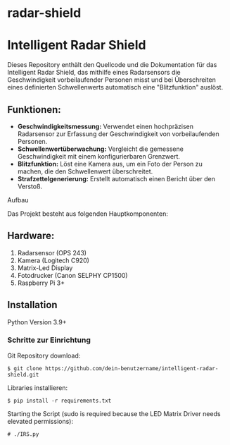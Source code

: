 # radar-shield

# Intelligent Radar Shield

Dieses Repository enthält den Quellcode und die Dokumentation für das Intelligent Radar Shield, das mithilfe eines Radarsensors die Geschwindigkeit vorbeilaufender Personen misst und bei Überschreiten eines definierten Schwellenwerts automatisch eine "Blitzfunktion" auslöst. 

## Funktionen:

* **Geschwindigkeitsmessung:** Verwendet einen hochpräzisen Radarsensor zur Erfassung der Geschwindigkeit von vorbeilaufenden Personen.
* **Schwellenwertüberwachung:** Vergleicht die gemessene Geschwindigkeit mit einem konfigurierbaren Grenzwert.
* **Blitzfunktion:** Löst eine Kamera aus, um ein Foto der Person zu machen, die den Schwellenwert überschreitet.
* **Strafzettelgenerierung:** Erstellt automatisch einen Bericht über den Verstoß.


Aufbau

Das Projekt besteht aus folgenden Hauptkomponenten:

##  Hardware:
1. Radarsensor (OPS 243) 
2. Kamera (Logitech C920) 
3. Matrix-Led Display 
4. Fotodrucker (Canon SELPHY CP1500)
5. Raspberry Pi 3+


## Installation
Python Version 3.9+

### Schritte zur Einrichtung
Git Repository download:

    $ git clone https://github.com/dein-benutzername/intelligent-radar-shield.git

Libraries installieren:

    $ pip install -r requirements.txt

Starting the Script (sudo is required because the LED Matrix Driver needs elevated permissions):
    
    # ./IRS.py
